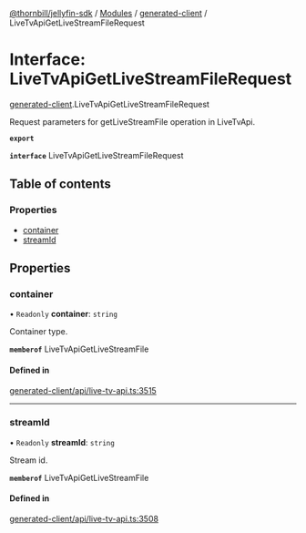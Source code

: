 [@thornbill/jellyfin-sdk](../README.md) / [Modules](../modules.md) / [generated-client](../modules/generated_client.md) / LiveTvApiGetLiveStreamFileRequest

# Interface: LiveTvApiGetLiveStreamFileRequest

[generated-client](../modules/generated_client.md).LiveTvApiGetLiveStreamFileRequest

Request parameters for getLiveStreamFile operation in LiveTvApi.

**`export`**

**`interface`** LiveTvApiGetLiveStreamFileRequest

## Table of contents

### Properties

- [container](generated_client.LiveTvApiGetLiveStreamFileRequest.md#container)
- [streamId](generated_client.LiveTvApiGetLiveStreamFileRequest.md#streamid)

## Properties

### container

• `Readonly` **container**: `string`

Container type.

**`memberof`** LiveTvApiGetLiveStreamFile

#### Defined in

[generated-client/api/live-tv-api.ts:3515](https://github.com/thornbill/jellyfin-sdk-typescript/blob/b5d0506/src/generated-client/api/live-tv-api.ts#L3515)

___

### streamId

• `Readonly` **streamId**: `string`

Stream id.

**`memberof`** LiveTvApiGetLiveStreamFile

#### Defined in

[generated-client/api/live-tv-api.ts:3508](https://github.com/thornbill/jellyfin-sdk-typescript/blob/b5d0506/src/generated-client/api/live-tv-api.ts#L3508)
